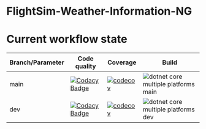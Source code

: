 # FlightSim-Weather-Information-NG

# Current workflow state
| Branch/Parameter  | Code quality  | Coverage   | Build |
|---|---|---|---|
| main | [![Codacy Badge](https://app.codacy.com/project/badge/Grade/304b295fa9034da19916e36c75424efc?branch=main)](https://www.codacy.com/gh/AndrewFlightsim/FlightSim-Weather-Information-NG/dashboard?utm_source=github.com&amp;utm_medium=referral&amp;utm_content=AndrewFlightsim/FlightSim-Weather-Information-NG&amp;utm_campaign=Badge_Grade)  |[![codecov](https://codecov.io/gh/AndrewFlightsim/FlightSim-Weather-Information-NG/branch/dev/graphs/badge.svg?branch=main)](https://codecov.io/gh/AndrewFlightsim/FlightSim-Weather-Information-NG/branch/main)| ![dotnet core multiple platforms main](https://github.com/AndrewFlightsim/FlightSim-Weather-Information-NG/workflows/.NET.%20Multiple%20platforms/badge.svg?branch=dev)|
| dev  | [![Codacy Badge](https://app.codacy.com/project/badge/Grade/304b295fa9034da19916e36c75424efc?branch=dev)](https://www.codacy.com/gh/AndrewFlightsim/FlightSim-Weather-Information-NG/dashboard?utm_source=github.com&amp;utm_medium=referral&amp;utm_content=AndrewFlightsim/FlightSim-Weather-Information-NG&amp;utm_campaign=Badge_Grade)  |  [![codecov](https://codecov.io/gh/AndrewFlightsim/FlightSim-Weather-Information-NG/branch/dev/graphs/badge.svg?branch=dev)](https://codecov.io/gh/AndrewFlightsim/FlightSim-Weather-Information-NG/branch/dev)  | ![dotnet core multiple platforms dev](https://github.com/AndrewFlightsim/FlightSim-Weather-Information-NG/workflows/.NET.%20Multiple%20platforms/badge.svg?branch=dev)|
